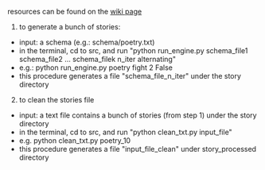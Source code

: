 resources can be found on the <a href = "https://github.com/PrincetonCompMemLab/narrative/wiki">wiki page</a>

1. to generate a bunch of stories: 
  - input: a schema (e.g.: schema/poetry.txt)
  - in the terminal, cd to src, and run "python run_engine.py schema_file1 schema_file2 ... schema_filek n_iter alternating"
  - e.g.: python run_engine.py poetry fight 2 False
  - this procedure generates a file "schema_file_n_iter" under the story directory

2. to clean the stories file 
  - input: a text file contains a bunch of stories (from step 1) under the story directory
  - in the terminal, cd to src, and run "python clean_txt.py input_file"
  - e.g. python clean_txt.py poetry_10
  - this procedure generates a file "input_file_clean" under story_processed directory
